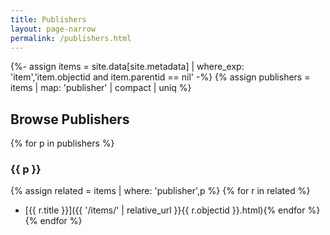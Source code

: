 ```yaml
---
title: Publishers
layout: page-narrow
permalink: /publishers.html
---
```

{%- assign items = site.data[site.metadata] | where_exp: 'item','item.objectid and item.parentid == nil' -%}
{% assign publishers = items | map: 'publisher' | compact | uniq %}

## Browse Publishers

{% for p in publishers %}
### {{ p }}

{% assign related = items | where: 'publisher',p %}
{% for r in related %}
- [{{ r.title }}]({{ '/items/' | relative_url }}{{ r.objectid }}.html){% endfor %}
{% endfor %}